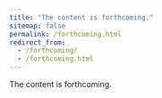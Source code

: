 ```yaml
---
title: "The content is forthcoming."
sitemap: false
permalink: /forthcoming.html
redirect_from:
  - /forthcoming/
  - /forthcoming.html
---
```


The content is forthcoming.
